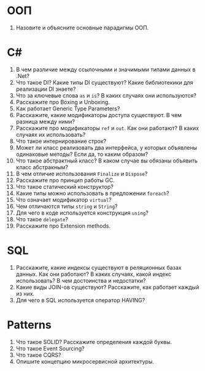 # ООП
1. Назовите и объясните основные парадигмы ООП.

# C#
1. В чем различие между ссылочными и значимыми типами данных в .Net?
2. Что такое DI? Какие типы DI существуют? Какие библиотекики для реализации DI знаете?
3. Что за ключевые слова `as` и `is`? В каких случаях они используются?
4. Расскажите про Boxing и Unboxing.
5. Как работает Generic Type Parameters? 
6. Расскажите, какие модификаторы доступа существуют. В чем разница между ними?
7. Расскажите про модификаторы `ref` и `out`. Как они работают? В каких случаях их использовать?
8. Что такое интернирование строк?
9. Может ли класс реализовать два интерфейса, у которых объявлены одинаковые методы? Если да, то каким образом?
10. Что такое абстрактный класс? В каком случае вы обязаны объявить класс абстракным?
11. В чем отличие использования `Finalize` и `Dispose`?
12. Расскажите про принцип работы GC.
13. Что такое статический конструктор?
14. Какие типы можно использовать в предложении `foreach`?
15. Что означает модификатор `virtual`?
16. Чем отличаются типы `string` и `String`?
17. Для чего в коде используется конструкция `using`?
18. Что такое `delegate`?
19. Расскажите про Extension methods. 

# SQL
1. Расскажите, какие индексы существуют в реляционных базах данных. Как они работают? В каких случаях, какой индекс использовать? В чем достоинства и недостатки?
2. Какие виды JOIN-ов существуют? Расскажите, как работает каждый из них.
3. Для чего в SQL используется оператор HAVING?

# Patterns
1. Что такое SOLID? Расскажите определения каждой буквы.
2. Что такое Event Sourcing? 
3. Что такое CQRS?
4. Опишите концепцию микросервисной архитектуры.
